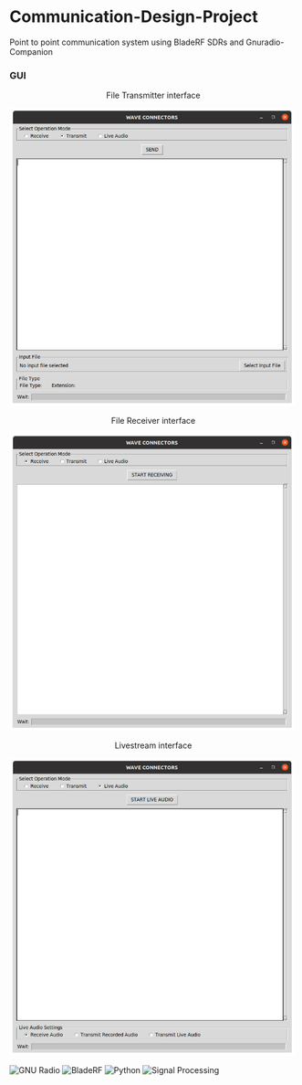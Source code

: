 # Communication-Design-Project
Point to point communication system using BladeRF SDRs and Gnuradio-Companion

<h3>GUI</h3>
<p align="center">File Transmitter interface</p>
<img src="GUIImages\transmit.png" alt="System Diagram" width="500">

<p align="center">File Receiver interface</p>
<img src="GUIImages\receive.png" alt="System Diagram" width="500">

<p align="center">Livestream interface</p>
<img src="GUIImages\liveaudio.png" alt="System Diagram" width="500">

![GNU Radio](https://img.shields.io/badge/GNU%20Radio-blue)
![BladeRF](https://img.shields.io/badge/BladeRF-green)
![Python](https://img.shields.io/badge/Python-yellow)
![Signal Processing](https://img.shields.io/badge/Signal%20Processing-red)